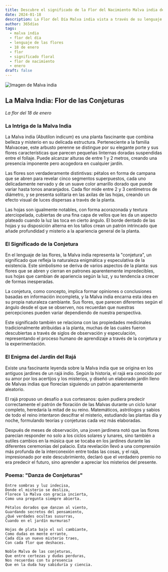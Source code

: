 ```yaml
---
title: Descubre el significado de la Flor del Nacimiento Malva india del 18 de enero
date: 2024-01-18
description: La Flor del Día Malva india vista a través de su lenguaje floral e historias
author: 365días
tags:
  - malva india
  - flor del día
  - lenguaje de las flores
  - 18 de enero
  - flor
  - significado floral
  - flor de nacimiento
  - enero
draft: false
---
```


![Imagen de Malva india](https://cdn.pixabay.com/photo/2019/08/13/17/30/abutilon-4403857_1280.jpg#center#center)


## La Malva India: Flor de las Conjeturas
*La flor del 18 de enero*

### La Intriga de la Malva India

La Malva india (Abutilon indicum) es una planta fascinante que combina belleza y misterio en su delicada estructura. Perteneciente a la familia Malvaceae, este arbusto perenne se distingue por su elegante porte y sus flores características que parecen pequeñas linternas doradas suspendidas entre el follaje. Puede alcanzar alturas de entre 1 y 2 metros, creando una presencia imponente pero acogedora en cualquier jardín.

Las flores son verdaderamente distintivas: pétalos en forma de campana que se abren para revelar cinco segmentos superpuestos, cada uno delicadamente nervado y de un suave color amarillo dorado que puede variar hasta tonos anaranjados. Cada flor mide entre 2 y 3 centímetros de diámetro, y se presenta solitaria en las axilas de las hojas, creando un efecto visual de luces dispersas a través de la planta.

Las hojas son igualmente notables, con forma acorazonada y textura aterciopelada, cubiertas de una fina capa de vellos que les da un aspecto plateado cuando la luz las toca en cierto ángulo. El borde dentado de las hojas y su disposición alterna en los tallos crean un patrón intrincado que añade profundidad y misterio a la apariencia general de la planta.

### El Significado de la Conjetura

En el lenguaje de las flores, la Malva india representa la "conjetura", un significado que refleja la naturaleza enigmática y especulativa de la existencia. Este simbolismo se deriva de varios aspectos de la planta: sus flores que se abren y cierran en patrones aparentemente impredecibles, sus hojas que cambian de apariencia según la luz, y su tendencia a crecer de formas inesperadas.

La conjetura, como concepto, implica formar opiniones o conclusiones basadas en información incompleta, y la Malva india encarna esta idea en su propia naturaleza cambiante. Sus flores, que parecen diferentes según el ángulo desde el que se observen, nos recuerdan que nuestras percepciones pueden variar dependiendo de nuestra perspectiva.

Este significado también se relaciona con las propiedades medicinales tradicionalmente atribuidas a la planta, muchas de las cuales fueron descubiertas a través de siglos de observación y especulación, representando el proceso humano de aprendizaje a través de la conjetura y la experimentación.

### El Enigma del Jardín del Rajá

Existe una fascinante leyenda sobre la Malva india que se origina en los antiguos jardines de un rajá indio. Según la historia, el rajá era conocido por su amor por los acertijos y los misterios, y diseñó un elaborado jardín lleno de Malvas indias que florecían siguiendo un patrón aparentemente aleatorio.

El rajá propuso un desafío a sus cortesanos: quien pudiera predecir correctamente el patrón de floración de las Malvas durante un ciclo lunar completo, heredaría la mitad de su reino. Matemáticos, astrólogos y sabios de todo el reino intentaron descifrar el misterio, estudiando las plantas día y noche, formulando teorías y conjeturas cada vez más elaboradas.

Después de meses de observación, una joven jardinera notó que las flores parecían responder no solo a los ciclos solares y lunares, sino también a sutiles cambios en la música que se tocaba en los jardines durante las diferentes ceremonias del palacio. Esta revelación llevó a una comprensión más profunda de la interconexión entre todas las cosas, y el rajá, impresionado por este descubrimiento, declaró que el verdadero premio no era predecir el futuro, sino aprender a apreciar los misterios del presente.

### Poema: "Danza de Conjeturas"

```
Entre sombras y luz indecisa,
Donde el misterio se desliza,
Florece la Malva con gracia incierta,
Como una pregunta siempre abierta.

Pétalos dorados que danzan al viento,
Guardando secretos del pensamiento,
¿Qué verdades ocultas susurras,
Cuando en el jardín murmuras?

Hojas de plata bajo el sol cambiante,
Como dudas en mente errante,
Cada día un nuevo misterio traes,
Con cada flor que deshaces.

Noble Malva de las conjeturas,
Que entre certezas y dudas perduras,
Nos recuerdas con tu presencia
Que en la duda hay sabiduría y ciencia.
```